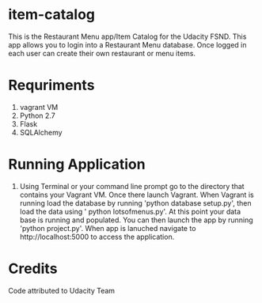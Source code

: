 # item-catalog
This is the Restaurant Menu app/Item Catalog for the Udacity FSND. This app allows you to login into a Restaurant Menu database. Once logged in each user can create their own restaurant or menu items.

# Requriments 
1. vagrant VM
2. Python 2.7
3. Flask
4. SQLAlchemy

# Running Application 

1. Using Terminal or your command line prompt go to the directory that contains your Vagrant VM. Once there launch Vagrant. When Vagrant is running load the database by running 'python database setup.py', then load the data using ' python lotsofmenus.py'. At this point your data base is running and populated. You can then launch the app by running 'python project.py'. When app is lanuched navigate to http://localhost:5000 to access the application. 

# Credits
Code attributed to Udacity Team 

